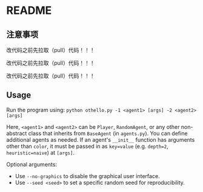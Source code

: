 # README

## 注意事项

改代码之前先拉取（pull）代码！！！

改代码之前先拉取（pull）代码！！！

改代码之前先拉取（pull）代码！！！

## Usage

Run the program using:
`python othello.py -1 <agent1> [args] -2 <agent2> [args]`

Here, `<agent1>` and `<agent2>` can be `Player`, `RandomAgent`, or any other non-abstract class that inherits from `BaseAgent` (in `agents.py`). You can define additional agents as needed. If an agent's `__init__` function has arguments other than `color`, it must be passed in as `key=value` (e.g. `depth=2`, `heuristic=naive`) at `[args]`.

Optional arguments:

- Use `--no-graphics` to disable the graphical user interface.
- Use `--seed <seed>` to set a specific random seed for reproducibility.
